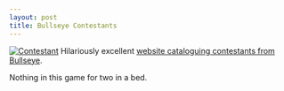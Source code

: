 ```yaml
--- 
layout: post
title: Bullseye Contestants
---
```

[![Contestant](http://26.media.tumblr.com/tumblr_lqhnkimNQp1r2n2xeo1_500.jpg)](http://bullseyecontestants.tumblr.com/)
Hilariously excellent [website cataloguing contestants from Bullseye](http://bullseyecontestants.tumblr.com/).

Nothing in this game for two in a bed.
